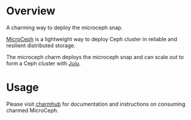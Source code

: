 <a href="https://charmhub.io/microceph">
    <img alt="" src="https://charmhub.io/microceph/badge.svg" />
</a>
<br>
<a href="https://charmhub.io/microceph">
  <img alt="" src="https://charmhub.io/static/images/badges/en/charmhub-black.svg" />
</a>

# Overview

A charming way to deploy the microceph snap.

[MicroCeph](https://snapcraft.io/microceph) is a lightweight way to deploy Ceph cluster in
reliable and resilient distributed storage.

The microceph charm deploys the microceph snap and can scale out to form a
Ceph cluster with [Juju](https://juju.is/).

# Usage

Please visit [charmhub](https://charmhub.io/microceph) for documentation and instructions
on consuming charmed MicroCeph.
